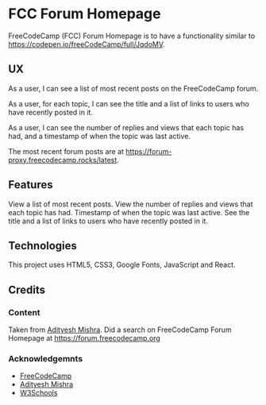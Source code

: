 # FCC Forum Homepage

FreeCodeCamp (FCC) Forum Homepage is to have a functionality similar to https://codepen.io/freeCodeCamp/full/JqdoMV.

## UX

As a user, I can see a list of most recent posts on the FreeCodeCamp forum.

As a user, for each topic, I can see the title and a list of links to users who have recently posted in it.

As a user, I can see the number of replies and views that each topic has had, and a timestamp of when the topic was
last active.

The most recent forum posts are at  https://forum-proxy.freecodecamp.rocks/latest.

## Features

View a list of most recent posts.  View the number of replies and views that each topic has had.  Timestamp of when the topic was last active.  See the title and a list of links to users who have recently posted in it.

## Technologies

This project uses HTML5, CSS3, Google Fonts, JavaScript and React.

## Credits

### Content

Taken from [Adityesh Mishra](https://codepen.io/adityesh-the-reactor/pen/oNjgaoR).  Did a search on FreeCodeCamp Forum
Homepage at https://forum.freecodecamp.org

### Acknowledgemnts

- [FreeCodeCamp](https://www.freecodecamp.org)
- [Adityesh Mishra](https://codepen.io/adityesh-the-reactor/pen/oNjgaoR)
- [W3Schools](https://www.w3schools.com)
